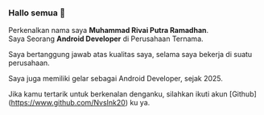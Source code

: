 ### Hallo semua 👋

Perkenalkan nama saya **Muhammad Rivai Putra Ramadhan**.<br>
Saya Seorang **Android Developer** di Perusahaan Ternama. <br>

Saya bertanggung jawab atas kualitas saya, selama saya bekerja di suatu perusahaan. <br>

Saya juga memiliki gelar sebagai Android Developer, sejak 2025. <br>

Jika kamu tertarik untuk berkenalan denganku, silahkan ikuti akun [Github] (https://www.github.com/NvsInk20) ku ya.
<!--
**NvsInk20/NvsInk20** is a ✨ _special_ ✨ repository because its `README.md` (this file) appears on your GitHub profile.

Here are some ideas to get you started:

- 🔭 I’m currently working on ...
- 🌱 I’m currently learning ...
- 👯 I’m looking to collaborate on ...
- 🤔 I’m looking for help with ...
- 💬 Ask me about ...
- 📫 How to reach me: ...
- 😄 Pronouns: ...
- ⚡ Fun fact: ...
-->
